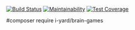 [![Build Status](https://travis-ci.org/iyard/project-lvl1-s446.svg?branch=master)](https://travis-ci.org/iyard/project-lvl1-s446)
[![Maintainability](https://api.codeclimate.com/v1/badges/910a8aca538c74427684/maintainability)](https://codeclimate.com/github/iyard/project-lvl1-s446/maintainability)
[![Test Coverage](https://api.codeclimate.com/v1/badges/910a8aca538c74427684/test_coverage)](https://codeclimate.com/github/iyard/project-lvl1-s446/test_coverage)

#composer require i-yard/brain-games